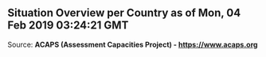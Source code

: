## Situation Overview per Country as of Mon, 04 Feb 2019 03:24:21 GMT

Source: **ACAPS (Assessment Capacities Project) - https://www.acaps.org**